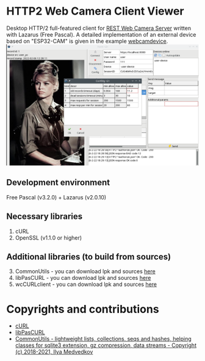 # HTTP2 Web Camera Client Viewer
Desktop HTTP/2 full-featured client for [REST Web Camera Server](https://github.com/iLya2IK/wcwebcamserver) written with Lazarus (Free Pascal). A detailed implementation of an external device based on "ESP32-CAM" is given in the example [webcamdevice](https://github.com/iLya2IK/webcamdevice).
![alt text](https://github.com/iLya2IK/webcamclientviewer/blob/main/screenshots/Screenshot_20220206_183144.png?raw=true)

## Development environment
Free Pascal (v3.2.0) + Lazarus (v2.0.10)

## Necessary libraries
1. cURL
2. OpenSSL (v1.1.0 or higher)

## Additional libraries (to build from sources)
3. CommonUtils - you can download lpk and sources [here](https://github.com/iLya2IK/commonutils)
4. libPasCURL -  you can download lpk and sources [here](https://github.com/iLya2IK/libpascurl)
5. wcCURLclient -  you can download lpk and sources [here](https://github.com/iLya2IK/wccurlclient)

# Copyrights and contributions
* [cURL](https://curl.se/libcurl)
* [libPasCURL](https://github.com/isemenkov/libpascurl)
* [CommonUtils - lightweight lists, collections, seqs and hashes, helping classes for sqlite3 extension, gz compression, data streams - Copyright (c) 2018-2021, Ilya Medvedkov](https://github.com/iLya2IK/commonutils)
